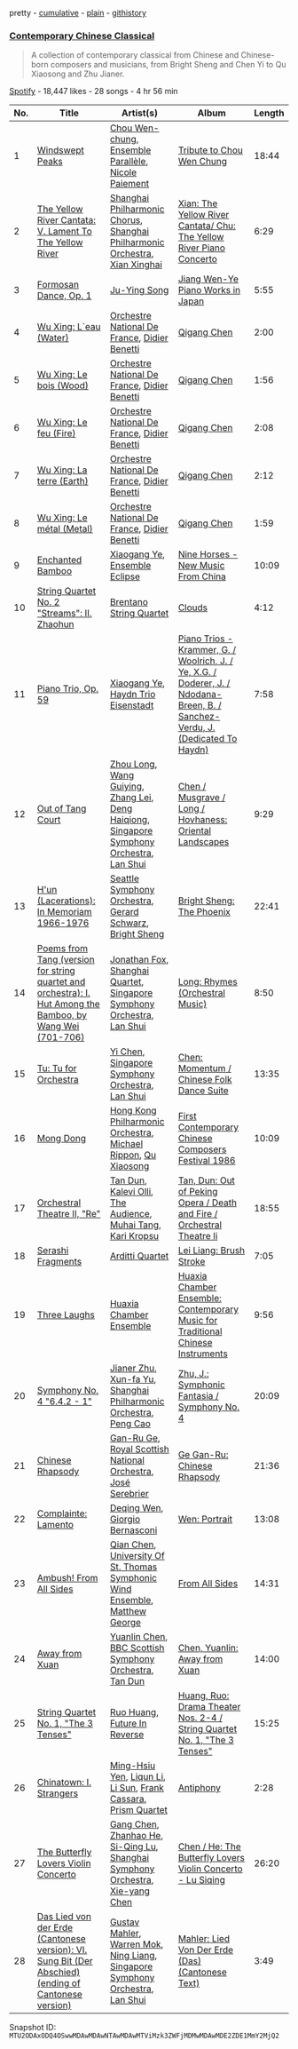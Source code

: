 pretty - [cumulative](/playlists/cumulative/37i9dQZF1DX5AviTMPF0km.md) - [plain](/playlists/plain/37i9dQZF1DX5AviTMPF0km) - [githistory](https://github.githistory.xyz/mackorone/spotify-playlist-archive/blob/main/playlists/plain/37i9dQZF1DX5AviTMPF0km)

### [Contemporary Chinese Classical](https://open.spotify.com/playlist/37i9dQZF1DX5AviTMPF0km)

> A collection of contemporary classical from Chinese and Chinese\-born composers and musicians, from Bright Sheng and Chen Yi to Qu Xiaosong and Zhu Jianer.

[Spotify](https://open.spotify.com/user/spotify) - 18,447 likes - 28 songs - 4 hr 56 min

| No. | Title | Artist(s) | Album | Length |
|---|---|---|---|---|
| 1 | [Windswept Peaks](https://open.spotify.com/track/3g41VfGxtmayCtMZrHDsvE) | [Chou Wen\-chung](https://open.spotify.com/artist/0mgcz8GyOUblVZJI1IjEDc), [Ensemble Parallèle](https://open.spotify.com/artist/5T1ZddbHAPrQqGDPjoU5oG), [Nicole Paiement](https://open.spotify.com/artist/1PJrimF235j9hK3mOazERA) | [Tribute to Chou Wen Chung](https://open.spotify.com/album/4ICQBXssF3dcJhaTHrbRYr) | 18:44 |
| 2 | [The Yellow River Cantata: V\. Lament To The Yellow River](https://open.spotify.com/track/2nA1FuFlgQqw3tWRSoevQ1) | [Shanghai Philharmonic Chorus](https://open.spotify.com/artist/2lsDZMvhOaODWWyWJVU6Dx), [Shanghai Philharmonic Orchestra](https://open.spotify.com/artist/5lbyxC6xs46cRcvIVRSFp8), [Xian Xinghai](https://open.spotify.com/artist/5fYrZqbG0s3YaRs0GttxhQ) | [Xian: The Yellow River Cantata/ Chu: The Yellow River Piano Concerto](https://open.spotify.com/album/0c8QAp75e0ED8IDw27jeVl) | 6:29 |
| 3 | [Formosan Dance, Op\. 1](https://open.spotify.com/track/6bbj7kUx5tV9mCB3unhVRj) | [Ju\-Ying Song](https://open.spotify.com/artist/1uaAhRlqd6DzIvdiXjN5r3) | [Jiang Wen\-Ye Piano Works in Japan](https://open.spotify.com/album/2qVhRMTdC9eyDuV8AqxqpD) | 5:55 |
| 4 | [Wu Xing: L\`eau \(Water\)](https://open.spotify.com/track/4rXVWBfwkin4ywrDfPkj7V) | [Orchestre National De France](https://open.spotify.com/artist/5UFYrc7bnGpaojNag3Bv8M), [Didier Benetti](https://open.spotify.com/artist/2CrHQv3v1xCjBRT5XRLuON) | [Qigang Chen](https://open.spotify.com/album/0EzzMLSayC0D23ZfB4vTNm) | 2:00 |
| 5 | [Wu Xing: Le bois \(Wood\)](https://open.spotify.com/track/5OpClzGuKHsNpHIwr0OAUm) | [Orchestre National De France](https://open.spotify.com/artist/5UFYrc7bnGpaojNag3Bv8M), [Didier Benetti](https://open.spotify.com/artist/2CrHQv3v1xCjBRT5XRLuON) | [Qigang Chen](https://open.spotify.com/album/0EzzMLSayC0D23ZfB4vTNm) | 1:56 |
| 6 | [Wu Xing: Le feu \(Fire\)](https://open.spotify.com/track/1oc7xfdRO7Gur0EbmiT8OY) | [Orchestre National De France](https://open.spotify.com/artist/5UFYrc7bnGpaojNag3Bv8M), [Didier Benetti](https://open.spotify.com/artist/2CrHQv3v1xCjBRT5XRLuON) | [Qigang Chen](https://open.spotify.com/album/0EzzMLSayC0D23ZfB4vTNm) | 2:08 |
| 7 | [Wu Xing: La terre \(Earth\)](https://open.spotify.com/track/20EZQJb46NB0BDkZrN47wY) | [Orchestre National De France](https://open.spotify.com/artist/5UFYrc7bnGpaojNag3Bv8M), [Didier Benetti](https://open.spotify.com/artist/2CrHQv3v1xCjBRT5XRLuON) | [Qigang Chen](https://open.spotify.com/album/0EzzMLSayC0D23ZfB4vTNm) | 2:12 |
| 8 | [Wu Xing: Le métal \(Metal\)](https://open.spotify.com/track/1dBwjk6Vzz6PpBr6EBxwme) | [Orchestre National De France](https://open.spotify.com/artist/5UFYrc7bnGpaojNag3Bv8M), [Didier Benetti](https://open.spotify.com/artist/2CrHQv3v1xCjBRT5XRLuON) | [Qigang Chen](https://open.spotify.com/album/0EzzMLSayC0D23ZfB4vTNm) | 1:59 |
| 9 | [Enchanted Bamboo](https://open.spotify.com/track/1QcJGDsdDmkdISxLMAxGWr) | [Xiaogang Ye](https://open.spotify.com/artist/2VhirERDKI3QatDnM2R2Q2), [Ensemble Eclipse](https://open.spotify.com/artist/284ZyIIYWFILhhL7n2kPWV) | [Nine Horses \- New Music From China](https://open.spotify.com/album/7ptFuBoKVGlKXGVz4okd2R) | 10:09 |
| 10 | [String Quartet No\. 2 "Streams": II\. Zhaohun](https://open.spotify.com/track/3q49gUZMicl1Ceq4WfAljG) | [Brentano String Quartet](https://open.spotify.com/artist/6Wiv9xGo79scEcv8r5yIwj) | [Clouds](https://open.spotify.com/album/7HDFE4ux2vFTg0DYkMFhXx) | 4:12 |
| 11 | [Piano Trio, Op\. 59](https://open.spotify.com/track/0gn4ggxcCO6HwwzrW5zPft) | [Xiaogang Ye](https://open.spotify.com/artist/2VhirERDKI3QatDnM2R2Q2), [Haydn Trio Eisenstadt](https://open.spotify.com/artist/137K7r1vfWKbHyf3TkhaoR) | [Piano Trios \- Krammer, G\. / Woolrich, J\. / Ye, X.G\. / Doderer, J\. / Ndodana\-Breen, B\. / Sanchez\-Verdu, J\. \(Dedicated To Haydn\)](https://open.spotify.com/album/2YBecgB8iyzopZWFBsNq62) | 7:58 |
| 12 | [Out of Tang Court](https://open.spotify.com/track/6URQwGX8NpRAujxy4eu94U) | [Zhou Long](https://open.spotify.com/artist/5GG6dPuZ18MfRMc2VYraG4), [Wang Guiying](https://open.spotify.com/artist/0b2Y4Ff7c1fKOTs7rrYjp9), [Zhang Lei](https://open.spotify.com/artist/1RwgtATkHjyhulH52gBH0h), [Deng Haiqiong](https://open.spotify.com/artist/2kAkyepxLblqF9wlkJuJfE), [Singapore Symphony Orchestra](https://open.spotify.com/artist/32sSC58wBNlSthfdC2t8Av), [Lan Shui](https://open.spotify.com/artist/4HTldpk6yxzwf2IeaRn0Eg) | [Chen / Musgrave / Long / Hovhaness: Oriental Landscapes](https://open.spotify.com/album/5tjUnjo0aocFpfQGrKmcVE) | 9:29 |
| 13 | [H'un \(Lacerations\): In Memoriam 1966\-1976](https://open.spotify.com/track/2thIDuL0mpcXTkK8p4Yvh1) | [Seattle Symphony Orchestra](https://open.spotify.com/artist/5KeUHRKEYWc5cFO5V032sb), [Gerard Schwarz](https://open.spotify.com/artist/2m3QTMNI89DEFSlvmnayPE), [Bright Sheng](https://open.spotify.com/artist/1phIbMgOSrOvcDsx4yLqzf) | [Bright Sheng: The Phoenix](https://open.spotify.com/album/1Fd74Yo48KiCRBLHJH6Kgs) | 22:41 |
| 14 | [Poems from Tang \(version for string quartet and orchestra\): I\. Hut Among the Bamboo, by Wang Wei \(701\-706\)](https://open.spotify.com/track/5QCd0EPs889ySaQoXzbBGF) | [Jonathan Fox](https://open.spotify.com/artist/3aO2FmG8bydXSie7TAL672), [Shanghai Quartet](https://open.spotify.com/artist/1XRgNG2r8ZEc0vHV6HrO5A), [Singapore Symphony Orchestra](https://open.spotify.com/artist/32sSC58wBNlSthfdC2t8Av), [Lan Shui](https://open.spotify.com/artist/4HTldpk6yxzwf2IeaRn0Eg) | [Long: Rhymes \(Orchestral Music\)](https://open.spotify.com/album/1C0RbFVljOkb2RQ8Mg7oVe) | 8:50 |
| 15 | [Tu: Tu for Orchestra](https://open.spotify.com/track/3PEaEDGNJZyR6wU96hAJmy) | [Yi Chen](https://open.spotify.com/artist/1PCvniP4VKBLmZt06IKTX0), [Singapore Symphony Orchestra](https://open.spotify.com/artist/32sSC58wBNlSthfdC2t8Av), [Lan Shui](https://open.spotify.com/artist/4HTldpk6yxzwf2IeaRn0Eg) | [Chen: Momentum / Chinese Folk Dance Suite](https://open.spotify.com/album/5bBReXe6RCTrOBzqz9ue7A) | 13:35 |
| 16 | [Mong Dong](https://open.spotify.com/track/1RRCd1InUxJehTmUtfysUS) | [Hong Kong Philharmonic Orchestra](https://open.spotify.com/artist/2wFEejnAmdHGXYdIX9HN3U), [Michael Rippon](https://open.spotify.com/artist/3oOqqpEAo2WJ14e6007MW9), [Qu Xiaosong](https://open.spotify.com/artist/6aTOwATvuTIMIU8pL9cytd) | [First Contemporary Chinese Composers Festival 1986](https://open.spotify.com/album/0CVUQxVprIPZi9Mszxr12L) | 10:09 |
| 17 | [Orchestral Theatre II, "Re"](https://open.spotify.com/track/6LbGvyH0WsyOJao95C6jCH) | [Tan Dun](https://open.spotify.com/artist/1GhO4jjafkz7yzMcGjGizT), [Kalevi Olli](https://open.spotify.com/artist/6VytHf5QVuGEUZ5Zw2gGWp), [The Audience](https://open.spotify.com/artist/2JifvVQ1VDeegUCthqmBg0), [Muhai Tang](https://open.spotify.com/artist/0L3QKcn3971zEYSErSNWlt), [Kari Kropsu](https://open.spotify.com/artist/3fWr4zQHgj88IOSw9Hr3RK) | [Tan, Dun: Out of Peking Opera / Death and Fire / Orchestral Theatre Ii](https://open.spotify.com/album/6hfIIF8HZogE4UWIPln2TI) | 18:55 |
| 18 | [Serashi Fragments](https://open.spotify.com/track/68gVsYMiuYMmo2VYji7LJ6) | [Arditti Quartet](https://open.spotify.com/artist/1A6VSPPUJADy9l9nHcGFG5) | [Lei Liang: Brush Stroke](https://open.spotify.com/album/0GCMZNtEzlCxpY8srNOc8n) | 7:05 |
| 19 | [Three Laughs](https://open.spotify.com/track/0NK6ooszWZcviiiYzMQMoy) | [Huaxia Chamber Ensemble](https://open.spotify.com/artist/0hAO6Doy62DpKdLHMyTHjl) | [Huaxia Chamber Ensemble: Contemporary Music for Traditional Chinese Instruments](https://open.spotify.com/album/3Pmn96d3D4PHj9wKfteJug) | 9:56 |
| 20 | [Symphony No\. 4 "6.4.2 \- 1"](https://open.spotify.com/track/4xIOy93JUFIcRgUKcuZd7B) | [Jianer Zhu](https://open.spotify.com/artist/4lZBhC11x3g4Un3dGypA2f), [Xun\-fa Yu](https://open.spotify.com/artist/1qOBVRtBjzx7OvdYrExkgu), [Shanghai Philharmonic Orchestra](https://open.spotify.com/artist/5lbyxC6xs46cRcvIVRSFp8), [Peng Cao](https://open.spotify.com/artist/6njkoFN4csDxhBaX161soP) | [Zhu, J.: Symphonic Fantasia / Symphony No\. 4](https://open.spotify.com/album/0IF4NbHV9fzjdOVBrqEFWW) | 20:09 |
| 21 | [Chinese Rhapsody](https://open.spotify.com/track/2rBFhg0XwhDGVbNmRi3SEf) | [Gan\-Ru Ge](https://open.spotify.com/artist/176sdJR03NYNxBk6yUYNJi), [Royal Scottish National Orchestra](https://open.spotify.com/artist/5xBSsPfZtPItmn72C2EHVf), [José Serebrier](https://open.spotify.com/artist/1C3E8y3WbXJJYWs9Ex11et) | [Ge Gan\-Ru: Chinese Rhapsody](https://open.spotify.com/album/4sk1ijh62cqmhho6kEjNa6) | 21:36 |
| 22 | [Complainte: Lamento](https://open.spotify.com/track/45g1AiybrlJFVOJrIzVUXB) | [Deqing Wen](https://open.spotify.com/artist/2QSnOQeI8Z7wMvqQcAK2fj), [Giorgio Bernasconi](https://open.spotify.com/artist/66txNEvbCBiZeOG9mFhnqy) | [Wen: Portrait](https://open.spotify.com/album/4R1BFufNVRvkuKITPhcybZ) | 13:08 |
| 23 | [Ambush! From All Sides](https://open.spotify.com/track/4nQ27RNKoCFoEJhs0ZUG10) | [Qian Chen](https://open.spotify.com/artist/1ckISJOfuPvPnTAyPxJVDe), [University Of St\. Thomas Symphonic Wind Ensemble](https://open.spotify.com/artist/7qXQcvB4gF81BSn3hItDOZ), [Matthew George](https://open.spotify.com/artist/4cv2Kp8xNU0IhfSXtS8WIY) | [From All Sides](https://open.spotify.com/album/4kuS6hDuai3EPn1onFghXU) | 14:31 |
| 24 | [Away from Xuan](https://open.spotify.com/track/3mZ1XMwc7L1z1By7oiTw71) | [Yuanlin Chen](https://open.spotify.com/artist/5xBqaCleeHVlSd59cwdiKG), [BBC Scottish Symphony Orchestra](https://open.spotify.com/artist/3CufywuKIBC8WhWNvzTQr1), [Tan Dun](https://open.spotify.com/artist/1GhO4jjafkz7yzMcGjGizT) | [Chen, Yuanlin: Away from Xuan](https://open.spotify.com/album/6GZjChBtWbHmwtwmyuQCl1) | 14:00 |
| 25 | [String Quartet No\. 1, "The 3 Tenses"](https://open.spotify.com/track/5NOr8L5DhjL9sY7PoeE28N) | [Ruo Huang](https://open.spotify.com/artist/0wN9UiUpqocNjxxeCAvwns), [Future In Reverse](https://open.spotify.com/artist/5n0WZyARBZghJbkpmuuhHv) | [Huang, Ruo: Drama Theater Nos\. 2\-4 / String Quartet No\. 1, "The 3 Tenses"](https://open.spotify.com/album/4QQZ44FMPPBtgLOTz15rWa) | 15:25 |
| 26 | [Chinatown: I\. Strangers](https://open.spotify.com/track/2H1RczVV923X8okhX397Tf) | [Ming\-Hsiu Yen](https://open.spotify.com/artist/10bf07bhpYpHy1QqD1Vjw5), [Liqun Li](https://open.spotify.com/artist/4Y9T9y3aibAOelI1TctJnN), [Li Sun](https://open.spotify.com/artist/0FZdvCZOewgUEyyT8Y1IzF), [Frank Cassara](https://open.spotify.com/artist/5XxROMvQh2juADkQYveOT7), [Prism Quartet](https://open.spotify.com/artist/1jSQEHmXkCtYyok58EkWUA) | [Antiphony](https://open.spotify.com/album/06JMQZPmuKFyCTQu7G4pJQ) | 2:28 |
| 27 | [The Butterfly Lovers Violin Concerto](https://open.spotify.com/track/1eiEgIsNaFr1odj9WXBp7J) | [Gang Chen](https://open.spotify.com/artist/5GUhei8a6yiqmS1w2GX9Bt), [Zhanhao He](https://open.spotify.com/artist/1h8qGgafncr0kIhF04dL4E), [Si\-Qing Lu](https://open.spotify.com/artist/5i73wrEqNJz1NVaKxjPhuO), [Shanghai Symphony Orchestra](https://open.spotify.com/artist/5axjIS5grj9EJYzXJW10IY), [Xie\-yang Chen](https://open.spotify.com/artist/7yjC5NAeQhWsemEa9XncnN) | [Chen / He: The Butterfly Lovers Violin Concerto \- Lu Siqing](https://open.spotify.com/album/6F7SiRbs6NLOknkkMV7kys) | 26:20 |
| 28 | [Das Lied von der Erde \(Cantonese version\): VI\. Sung Bit \(Der Abschied\) \(ending of Cantonese version\)](https://open.spotify.com/track/5vcWV8X5bMeL1HqcYXb6VT) | [Gustav Mahler](https://open.spotify.com/artist/2ANtgfhQkKpsW6EYSDqldz), [Warren Mok](https://open.spotify.com/artist/6P33DF02eJifSWoPEWNmKk), [Ning Liang](https://open.spotify.com/artist/2xI0Q2mh9mGTKhc4EA6Y86), [Singapore Symphony Orchestra](https://open.spotify.com/artist/32sSC58wBNlSthfdC2t8Av), [Lan Shui](https://open.spotify.com/artist/4HTldpk6yxzwf2IeaRn0Eg) | [Mahler: Lied Von Der Erde \(Das\) \(Cantonese Text\)](https://open.spotify.com/album/0CZxHkbHHHoxsj5NAXlaBD) | 3:49 |

Snapshot ID: `MTU2ODAxODQ4OSwwMDAwMDAwNTAwMDAwMTViMzk3ZWFjMDMwMDAwMDE2ZDE1MmY2MjQ2`